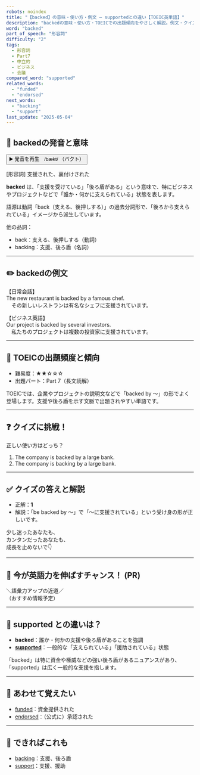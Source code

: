 ```yaml
---
robots: noindex
title: "【backed】の意味・使い方・例文 ― supportedとの違い【TOEIC英単語】"
description: "backedの意味・使い方・TOEICでの出題傾向をやさしく解説。例文・クイズ付きでsupportedとの違いもわかりやすく学べます。"
word: "backed"
part_of_speech: "形容詞"
difficulty: "2"
tags:
  - 形容詞
  - Part7
  - 中立的
  - ビジネス
  - 会議
compared_word: "supported"
related_words:
  - "funded"
  - "endorsed"
next_words:
  - "backing"
  - "support"
last_update: "2025-05-04"
---
```


## 🔰 backedの発音と意味

<button class="play-audio" onclick="playTTS('backed')">
  <span class="play-audio-main">
    ▶️ 発音を再生　/bækt/
  </span>
  <span class="play-audio-sub">
    （バクト）
  </span>
</button>

[形容詞] 支援された、裏付けされた

**backed** は、「支援を受けている」「後ろ盾がある」という意味で、特にビジネスやプロジェクトなどで「誰か・何かに支えられている」状態を表します。

語源は動詞「back（支える、後押しする）」の過去分詞形で、「後ろから支えられている」イメージから派生しています。

他の品詞：  
- back：支える、後押しする（動詞）
- backing：支援、後ろ盾（名詞）

---

## ✏️ backedの例文

【日常会話】  
The new restaurant is backed by a famous chef.  
　その新しいレストランは有名なシェフに支援されています。

【ビジネス英語】  
Our project is backed by several investors.  
　私たちのプロジェクトは複数の投資家に支援されています。

---

## 🎯 TOEICの出題頻度と傾向

- 難易度：★★☆☆☆
- 出題パート：Part 7（長文読解）

TOEICでは、企業やプロジェクトの説明文などで「backed by ～」の形でよく登場します。支援や後ろ盾を示す文脈で出題されやすい単語です。

---

## ❓ クイズに挑戦！

正しい使い方はどっち？

1. The company is backed by a large bank.  
2. The company is backing by a large bank.

---

## ✅ クイズの答えと解説

- 正解：**1**
- 解説：「be backed by ～」で「～に支援されている」という受け身の形が正しいです。

少し迷ったあなたも、  
カンタンだったあなたも、  
成長を止めないで👇️

---

## 🚀 今が英語力を伸ばすチャンス！ (PR)

<div class="info-center">
＼語彙力アップの近道／<br>  
（おすすめ情報予定）
</div>

---

## 🤔  supported との違いは？

- **backed**：誰か・何かの支援や後ろ盾があることを強調
- **[supported](/word/supported)**：一般的な「支えられている」「援助されている」状態

「backed」は特に資金や権威などの強い後ろ盾があるニュアンスがあり、「supported」は広く一般的な支援を指します。

---

## 🧩 あわせて覚えたい

- [funded](/word/funded)：資金提供された
- [endorsed](/word/endorsed)：（公式に）承認された

---

## 📖 できればこれも

- [backing](/word/backing)：支援、後ろ盾
- [support](/word/support)：支援、援助

<!-- cvid: aid22_bid48 -->
